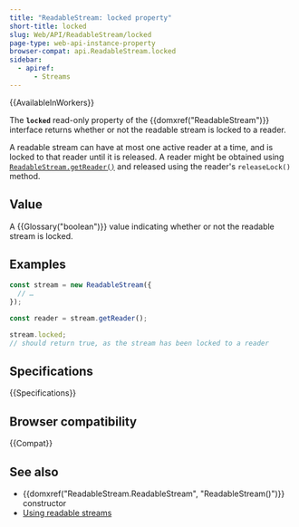 ```yaml
---
title: "ReadableStream: locked property"
short-title: locked
slug: Web/API/ReadableStream/locked
page-type: web-api-instance-property
browser-compat: api.ReadableStream.locked
sidebar:
  - apiref:
      - Streams
---
```


{{AvailableInWorkers}}

The **`locked`** read-only property of the {{domxref("ReadableStream")}} interface returns whether or not the readable stream is locked to a reader.

A readable stream can have at most one active reader at a time, and is locked to that reader until it is released.
A reader might be obtained using [`ReadableStream.getReader()`](/en-US/docs/Web/API/ReadableStream/getReader) and released using the reader's `releaseLock()` method.

## Value

A {{Glossary("boolean")}} value indicating whether or not the readable stream is locked.

## Examples

```js
const stream = new ReadableStream({
  // …
});

const reader = stream.getReader();

stream.locked;
// should return true, as the stream has been locked to a reader
```

## Specifications

{{Specifications}}

## Browser compatibility

{{Compat}}

## See also

- {{domxref("ReadableStream.ReadableStream", "ReadableStream()")}} constructor
- [Using readable streams](/en-US/docs/Web/API/Streams_API/Using_readable_streams)
